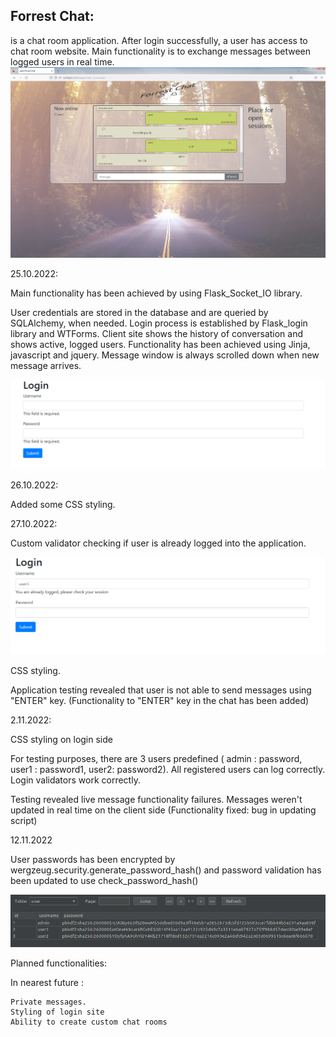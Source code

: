 <h2>Forrest Chat:</h2> is a chat room application. 
After login successfully, a user has access to chat room website. 
Main functionality is to exchange messages between logged users in real time.


<img src="screenshots\main_site_design.png" width="600" alt="login validators">


25.10.2022:

Main functionality has been achieved by using Flask_Socket_IO library.

User credentials are stored in the database and are queried by SQLAlchemy, when needed.
Login process is established by Flask_login library and WTForms.
Client site shows the history of conversation and shows active, logged users. 
Functionality has been achieved using Jinja, javascript and jquery.
Message window is always scrolled down when new message arrives.


<img src="screenshots\validators_1.png" width="600" alt="login validators">
 


26.10.2022:

Added some CSS styling.

27.10.2022:

Custom validator checking if user is already logged into the application.


<img src="screenshots\validators_2.png" width="600" alt="login validators">

CSS styling.

Application testing revealed that user is not able to send messages using "ENTER" key.
(Functionality to "ENTER" key in the chat has been added)

2.11.2022:

CSS styling on login side

For testing purposes, there are 3 users predefined ( admin : password, user1 : password1, user2: password2).
All registered users can log correctly.
Login validators work correctly.

Testing revealed live message functionality failures. Messages weren't updated in real time on the client side
(Functionality fixed: bug in updating script)

12.11.2022

User passwords has been encrypted by wergzeug.security.generate_password_hash() and password validation has been updated to use check_password_hash()

<img src="screenshots\database_1.png" width="600" alt="login validators">


Planned functionalities:

In nearest future :

	Private messages.
	Styling of login site
	Ability to create custom chat rooms
  
 
